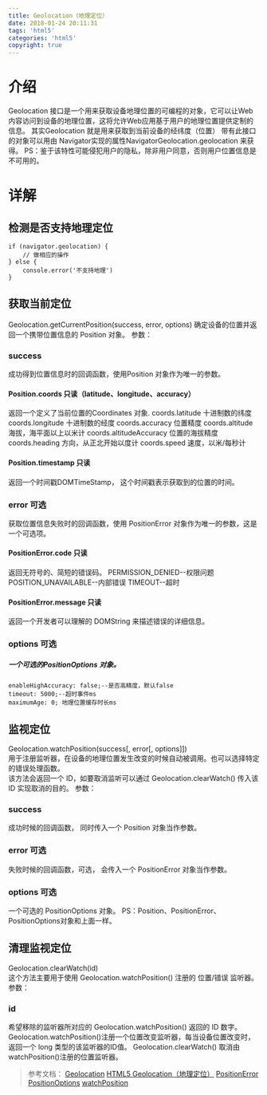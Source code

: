 ```yaml
---
title: Geolocation（地理定位）
date: 2018-01-24 20:11:31
tags: 'html5'
categories: 'html5'
copyright: true
---
```

#	介绍
Geolocation 接口是一个用来获取设备地理位置的可编程的对象，它可以让Web内容访问到设备的地理位置，这将允许Web应用基于用户的地理位置提供定制的信息。
其实Geolocation 就是用来获取到当前设备的经纬度（位置）
带有此接口的对象可以用由 Navigator实现的属性NavigatorGeolocation.geolocation 来获得。
PS：鉴于该特性可能侵犯用户的隐私，除非用户同意，否则用户位置信息是不可用的。
#	详解
##	检测是否支持地理定位
```
if (navigator.geolocation) {
	// 做相应的操作 
} else {
	console.error('不支持地理')
}
```
##	获取当前定位
Geolocation.getCurrentPosition(success, error, options)
	确定设备的位置并返回一个携带位置信息的 Position 对象。
参数：
###	success
成功得到位置信息时的回调函数，使用Position 对象作为唯一的参数。 
####	Position.coords 只读（latitude、longitude、accuracy）
返回一个定义了当前位置的Coordinates 对象.
	coords.latitude	十进制数的纬度
	coords.longitude	十进制数的经度
	coords.accuracy	位置精度
	coords.altitude	海拔，海平面以上以米计
	coords.altitudeAccuracy	位置的海拔精度
	coords.heading	方向，从正北开始以度计
	coords.speed	速度，以米/每秒计
####	Position.timestamp 只读
返回一个时间戳DOMTimeStamp， 这个时间戳表示获取到的位置的时间。
###	error 可选
获取位置信息失败时的回调函数，使用 PositionError 对象作为唯一的参数，这是一个可选项。 
####	PositionError.code 只读
返回无符号的、简短的错误码。
	PERMISSION_DENIED--权限问题
	POSITION_UNAVAILABLE--内部错误
	TIMEOUT--超时
####	PositionError.message 只读
返回一个开发者可以理解的 DOMString 来描述错误的详细信息。
###	options 可选
#####	一个可选的PositionOptions 对象。
	enableHighAccuracy: false;--是否高精度，默认false 
	timeout: 5000;--超时事件ms 
	maximumAge: 0; 地理位置缓存时长ms
##	监视定位
Geolocation.watchPosition(success[, error[, options]])	  
	用于注册监听器，在设备的地理位置发生改变的时候自动被调用。也可以选择特定的错误处理函数。	  
	该方法会返回一个 ID，如要取消监听可以通过  Geolocation.clearWatch() 传入该 ID 实现取消的目的。
参数：
###	success
成功时候的回调函数， 同时传入一个 Position 对象当作参数。
###	error 可选
失败时候的回调函数，可选， 会传入一个 PositionError 对象当作参数。
###	options 可选
一个可选的 PositionOptions 对象。
PS：Position、PositionError、PositionOptions对象和上面一样。
##	清理监视定位	  
Geolocation.clearWatch(id)	  
	这个方法主要用于使用 Geolocation.watchPosition() 注册的 位置/错误 监听器。	  
参数：
###	id
希望移除的监听器所对应的 Geolocation.watchPosition() 返回的 ID 数字。
	Geolocation.watchPosition()注册一个位置改变监听器，每当设备位置改变时，返回一个 long 类型的该监听器的ID值。
Geolocation.clearWatch()
	取消由 watchPosition()注册的位置监听器。
>	参考文档：
	[Geolocation](https://developer.mozilla.org/zh-CN/docs/Web/API/Geolocation)
	[HTML5 Geolocation（地理定位）](http://www.runoob.com/html/html5-geolocation.html)
	[PositionError](https://developer.mozilla.org/zh-CN/docs/Web/API/PositionError)
	[PositionOptions](https://developer.mozilla.org/zh-CN/docs/Web/API/PositionOptions)
	[watchPosition](https://developer.mozilla.org/zh-CN/docs/Web/API/Geolocation/watchPosition)













